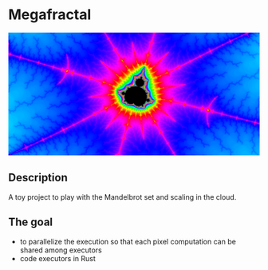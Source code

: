# Megafractal

![Mandelbrot set](./images/mandelbrot.png)

## Description

A toy project to play with the Mandelbrot set and scaling in the cloud.

## The goal

- to parallelize the execution so that each pixel computation can be shared among executors
- code executors in Rust
